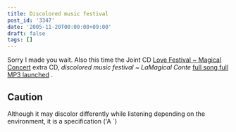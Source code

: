 ```yaml
---
title: Discolored music festival
post_id: '3347'
date: '2005-11-20T00:00:00+09:00'
draft: false
tags: []
---
```


Sorry I made you wait. Also this time the Joint CD [Love Festival ~ Magical Concert](http://marisa.kicks-ass.net/) extra CD, _discolored music festival ~ LaMagical Conte_ [full song full MP3 launched](http://lama.danmaq.com/lamarisa/) .

## Caution

Although it may discolor differently while listening depending on the environment, it is a specification ('A `)